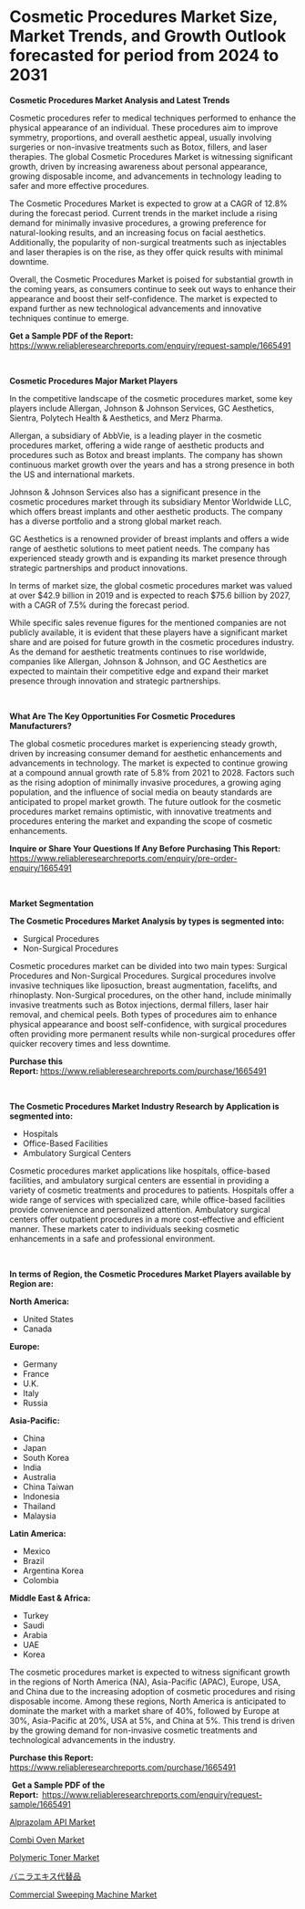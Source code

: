 <p><h1>Cosmetic Procedures Market Size, Market Trends, and Growth Outlook forecasted for period from 2024 to 2031</h1></p><p><strong>Cosmetic Procedures Market Analysis and Latest Trends</strong></p>
<p><p>Cosmetic procedures refer to medical techniques performed to enhance the physical appearance of an individual. These procedures aim to improve symmetry, proportions, and overall aesthetic appeal, usually involving surgeries or non-invasive treatments such as Botox, fillers, and laser therapies. The global Cosmetic Procedures Market is witnessing significant growth, driven by increasing awareness about personal appearance, growing disposable income, and advancements in technology leading to safer and more effective procedures.</p><p>The Cosmetic Procedures Market is expected to grow at a CAGR of 12.8% during the forecast period. Current trends in the market include a rising demand for minimally invasive procedures, a growing preference for natural-looking results, and an increasing focus on facial aesthetics. Additionally, the popularity of non-surgical treatments such as injectables and laser therapies is on the rise, as they offer quick results with minimal downtime.</p><p>Overall, the Cosmetic Procedures Market is poised for substantial growth in the coming years, as consumers continue to seek out ways to enhance their appearance and boost their self-confidence. The market is expected to expand further as new technological advancements and innovative techniques continue to emerge.</p></p>
<p><strong>Get a Sample PDF of the Report:&nbsp;</strong> <a href="https://www.reliableresearchreports.com/enquiry/request-sample/1665491">https://www.reliableresearchreports.com/enquiry/request-sample/1665491</a></p>
<p>&nbsp;</p>
<p><strong>Cosmetic Procedures Major Market Players</strong></p>
<p><p>In the competitive landscape of the cosmetic procedures market, some key players include Allergan, Johnson & Johnson Services, GC Aesthetics, Sientra, Polytech Health & Aesthetics, and Merz Pharma.</p><p>Allergan, a subsidiary of AbbVie, is a leading player in the cosmetic procedures market, offering a wide range of aesthetic products and procedures such as Botox and breast implants. The company has shown continuous market growth over the years and has a strong presence in both the US and international markets.</p><p>Johnson & Johnson Services also has a significant presence in the cosmetic procedures market through its subsidiary Mentor Worldwide LLC, which offers breast implants and other aesthetic products. The company has a diverse portfolio and a strong global market reach.</p><p>GC Aesthetics is a renowned provider of breast implants and offers a wide range of aesthetic solutions to meet patient needs. The company has experienced steady growth and is expanding its market presence through strategic partnerships and product innovations.</p><p>In terms of market size, the global cosmetic procedures market was valued at over $42.9 billion in 2019 and is expected to reach $75.6 billion by 2027, with a CAGR of 7.5% during the forecast period.</p><p>While specific sales revenue figures for the mentioned companies are not publicly available, it is evident that these players have a significant market share and are poised for future growth in the cosmetic procedures industry. As the demand for aesthetic treatments continues to rise worldwide, companies like Allergan, Johnson & Johnson, and GC Aesthetics are expected to maintain their competitive edge and expand their market presence through innovation and strategic partnerships.</p></p>
<p>&nbsp;</p>
<p><strong>What Are The Key Opportunities For Cosmetic Procedures Manufacturers?</strong></p>
<p><p>The global cosmetic procedures market is experiencing steady growth, driven by increasing consumer demand for aesthetic enhancements and advancements in technology. The market is expected to continue growing at a compound annual growth rate of 5.8% from 2021 to 2028. Factors such as the rising adoption of minimally invasive procedures, a growing aging population, and the influence of social media on beauty standards are anticipated to propel market growth. The future outlook for the cosmetic procedures market remains optimistic, with innovative treatments and procedures entering the market and expanding the scope of cosmetic enhancements.</p></p>
<p><strong>Inquire or Share Your Questions If Any Before Purchasing This Report:</strong> <a href="https://www.reliableresearchreports.com/enquiry/pre-order-enquiry/1665491">https://www.reliableresearchreports.com/enquiry/pre-order-enquiry/1665491</a></p>
<p>&nbsp;</p>
<p><strong>Market Segmentation</strong></p>
<p><strong>The Cosmetic Procedures Market Analysis by types is segmented into:</strong></p>
<p><ul><li>Surgical Procedures</li><li>Non-Surgical Procedures</li></ul></p>
<p><p>Cosmetic procedures market can be divided into two main types: Surgical Procedures and Non-Surgical Procedures. Surgical procedures involve invasive techniques like liposuction, breast augmentation, facelifts, and rhinoplasty. Non-Surgical procedures, on the other hand, include minimally invasive treatments such as Botox injections, dermal fillers, laser hair removal, and chemical peels. Both types of procedures aim to enhance physical appearance and boost self-confidence, with surgical procedures often providing more permanent results while non-surgical procedures offer quicker recovery times and less downtime.</p></p>
<p><strong>Purchase this Report:&nbsp;</strong><a href="https://www.reliableresearchreports.com/purchase/1665491">https://www.reliableresearchreports.com/purchase/1665491</a></p>
<p>&nbsp;</p>
<p><strong>The Cosmetic Procedures Market Industry Research by Application is segmented into:</strong></p>
<p><ul><li>Hospitals</li><li>Office-Based Facilities</li><li>Ambulatory Surgical Centers</li></ul></p>
<p><p>Cosmetic procedures market applications like hospitals, office-based facilities, and ambulatory surgical centers are essential in providing a variety of cosmetic treatments and procedures to patients. Hospitals offer a wide range of services with specialized care, while office-based facilities provide convenience and personalized attention. Ambulatory surgical centers offer outpatient procedures in a more cost-effective and efficient manner. These markets cater to individuals seeking cosmetic enhancements in a safe and professional environment.</p></p>
<p>&nbsp;</p>
<p><strong>In terms of Region, the Cosmetic Procedures Market Players available by Region are:</strong></p>
<p>
    <p> <strong> North America: </strong>
        <ul>
            <li>United States</li>
            <li>Canada</li>
        </ul>
        </p> 
    <p> <strong> Europe: </strong>
        <ul>
            <li>Germany</li>
            <li>France</li>
            <li>U.K.</li>
            <li>Italy</li>
            <li>Russia</li>
        </ul>
        </p> 
    <p> <strong> Asia-Pacific: </strong>
        <ul>
            <li>China</li>
            <li>Japan</li>
            <li>South Korea</li>
            <li>India</li>
            <li>Australia</li>
            <li>China Taiwan</li>
            <li>Indonesia</li>
            <li>Thailand</li>
            <li>Malaysia</li>
        </ul>
        </p> 
    <p> <strong> Latin America: </strong>
        <ul>
            <li>Mexico</li>
            <li>Brazil</li>
            <li>Argentina Korea</li>
            <li>Colombia</li>
        </ul>
        </p> 
    <p> <strong> Middle East & Africa: </strong>
        <ul>
            <li>Turkey</li>
            <li>Saudi</li>
            <li>Arabia</li>
            <li>UAE</li>
            <li>Korea</li>
        </ul>
    </p>
    </p>
<p><p>The cosmetic procedures market is expected to witness significant growth in the regions of North America (NA), Asia-Pacific (APAC), Europe, USA, and China due to the increasing adoption of cosmetic procedures and rising disposable income. Among these regions, North America is anticipated to dominate the market with a market share of 40%, followed by Europe at 30%, Asia-Pacific at 20%, USA at 5%, and China at 5%. This trend is driven by the growing demand for non-invasive cosmetic treatments and technological advancements in the industry.</p></p>
<p><strong>Purchase this Report: </strong><a href="https://www.reliableresearchreports.com/purchase/1665491">https://www.reliableresearchreports.com/purchase/1665491</a></p>
<p>&nbsp;<strong>Get a Sample PDF of the Report:&nbsp;&nbsp;</strong><a href="https://www.reliableresearchreports.com/enquiry/request-sample/1665491">https://www.reliableresearchreports.com/enquiry/request-sample/1665491</a></p>
<p><strong></strong></p>
<p><p><a href="https://issuu.com/reportprime-2/docs/alprazolam-api-market-size-2030.pptx">Alprazolam API Market</a></p><p><a href="https://github.com/biheemgalvinlouises6hokrh3h/Market-Research-Report-List-1/blob/main/combi-oven-market.md">Combi Oven Market</a></p><p><a href="https://issuu.com/reportprime-2/docs/polymeric-toner-market-size-2030.pptx">Polymeric Toner Market</a></p><p><a href="https://github.com/ihabdkwlxs948/Market-Research-Report-List-1/blob/main/81514653618.md">バニラエキス代替品</a></p><p><a href="https://github.com/mabutironaldo/Market-Research-Report-List-3/blob/main/commercial-sweeping-machine-market.md">Commercial Sweeping Machine Market</a></p></p>